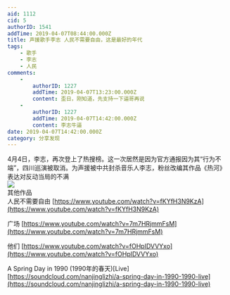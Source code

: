 ```yaml
---
aid: 1112
cid: 5
authorID: 1541
addTime: 2019-04-07T08:44:00.000Z
title: 声援歌手李志 人民不需要自由，这是最好的年代
tags:
    - 歌手
    - 李志
    - 人民
comments:
    -
        authorID: 1227
        addTime: 2019-04-07T13:23:00.000Z
        content: 歪日，刚知道，先支持一下逼哥再说
    -
        authorID: 1227
        addTime: 2019-04-07T14:42:00.000Z
        content: 李志牛逼
date: 2019-04-07T14:42:00.000Z
category: 分享发现
---
```


4月4日，李志，再次登上了热搜榜。这一次居然是因为官方通报因为其“行为不端”，四川巡演被取消。为声援被中共封杀音乐人李志，粉丝改编其作品《热河》表达对反动当局的不满  
![](https://telegra.ph/file/58fb2f74a45ee4ac8c7ea.png)  
其他作品  
人民不需要自由 [https://www.youtube.com/watch?v=fKYfH3N9KzA](https://www.youtube.com/watch?v=fKYfH3N9KzA)

广场 [https://www.youtube.com/watch?v=7m7HRjmmFsM](https://www.youtube.com/watch?v=7m7HRjmmFsM)

他们 [https://www.youtube.com/watch?v=fOHpIDVVYxo](https://www.youtube.com/watch?v=fOHpIDVVYxo)

A Spring Day in 1990 (1990年的春天)\[Live\] [https://soundcloud.com/nanjinglizhi/a-spring-day-in-1990-1990-live](https://soundcloud.com/nanjinglizhi/a-spring-day-in-1990-1990-live)
